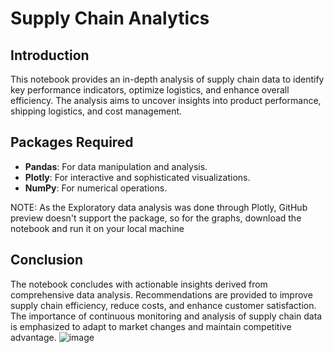 # Supply Chain Analytics

## Introduction

This notebook provides an in-depth analysis of supply chain data to identify key performance indicators, optimize logistics, and enhance overall efficiency. The analysis aims to uncover insights into product performance, shipping logistics, and cost management.


## Packages Required

- **Pandas**: For data manipulation and analysis.
- **Plotly**: For interactive and sophisticated visualizations.
- **NumPy**: For numerical operations.

NOTE: As the Exploratory data analysis was done through Plotly, GitHub preview doesn't support the package, so for the graphs, download the notebook and run it on your local machine


## Conclusion

The notebook concludes with actionable insights derived from comprehensive data analysis. Recommendations are provided to improve supply chain efficiency, reduce costs, and enhance customer satisfaction. The importance of continuous monitoring and analysis of supply chain data is emphasized to adapt to market changes and maintain competitive advantage.
![image](https://github.com/Tanvik-VP/Supply-chain-analytics/assets/77459265/f6aa3b44-02f8-4722-a98b-f1f86446e4cc)
